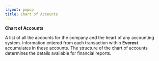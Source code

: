 ```yaml
---
layout: popup
title: Chart of Accounts
---
```



**Chart of Accounts**


A list of all the accounts for the company and the heart of any accounting system. Information entered from each transaction within **Everest** accumulates in these accounts. The structure of the chart of accounts determines the details available for financial reports.
